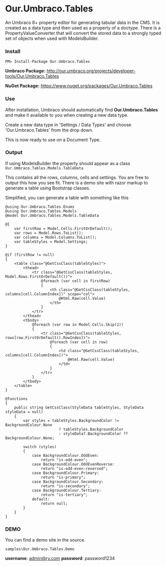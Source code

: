 Our.Umbraco.Tables
=====================

An Umbraco 8+ property editor for generating tabular data in the CMS.
It is created as a data type and then used as a property of a doctype. There is a PropertyValueConverter that will convert the stored data to a strongly typed set of objects when used with ModelsBuilder.

### Install ###

`PM> Install-Package Our.Umbraco.Tables`

**Umbraco Package:** http://our.umbraco.org/projects/developer-tools/Our.Umbraco.Tables

**NuGet Package:** https://www.nuget.org/packages/Our.Umbraco.Tables

### Use ###

After installation, Umbraco should automatically find **Our.Umbraco.Tables** and make it available to you when creating a new data type.

Create a new data type in 'Settings / Data Types' and choose 'Our.Umbraco.Tables' from the drop down.

This is now ready to use on a Document Type.

### Output ###

If using ModelsBuilder the property should appear as a class
`Our.Umbraco.Tables.Models.TableData`

This contains all the rows, columns, cells and settings. You are free to output this how you see fit. There is a demo site with razor markup to generate a table using Bootstrap classes.

Simplified, you can generate a table with something like this

    @using Our.Umbraco.Tables.Enums
    @using Our.Umbraco.Tables.Models
    @model Our.Umbraco.Tables.Models.TableData

    @{
        var firstRow = Model.Cells.FirstOrDefault();
        var rows = Model.Rows.ToList();
        var columns = Model.Columns.ToList();
        var tableStyles = Model.Settings;
    }

    @if (firstRow != null)
    {
        <table class="@GetCssClass(tableStyles)">
            <thead>
                <tr class="@GetCssClass(tableStyles, Model.Rows.FirstOrDefault())">
                    @foreach (var cell in firstRow)
                    {
                        <th class="@GetCssClass(tableStyles, columns[cell.ColumnIndex])" scope="col">
                            @Html.Raw(cell.Value)
                        </th>
                    }
                </tr>
            </thead>
            <tbody>
                @foreach (var row in Model.Cells.Skip(1))
                {
                    <tr class="@GetCssClass(tableStyles, rows[row.FirstOrDefault().RowIndex])">
                        @foreach (var cell in row)
                        {
                            <td class="@GetCssClass(tableStyles, columns[cell.ColumnIndex])">
                                @Html.Raw(cell.Value)
                            </td>
                        }
                    </tr>
                }
            </tbody>
        </table>
    }

    @functions
    {
        public string GetCssClass(StyleData tableStyles, StyleData styleData = null)
        {
            var styles = tableStyles.BackgroundColor != BackgroundColour.None
                            ? tableStyles.BackgroundColor
                            : styleData?.BackgroundColor ?? BackgroundColour.None;

            switch (styles)
            {
                case BackgroundColour.OddEven:
                    return "is-odd-even";
                case BackgroundColour.OddEvenReverse:
                    return "is-odd-even-reversed";
                case BackgroundColour.Primary:
                    return "is-primary";
                case BackgroundColour.Secondary:
                    return "is-secondary";
                case BackgroundColour.Tertiary:
                    return "is-tertiary";
                default:
                    return null;
            }
        }
    }

### DEMO ###

You can find a demo site in the source.

`samples\Our.Umbraco.Tables.Demo`

**username**: admin@ry.com
**password**: password1234